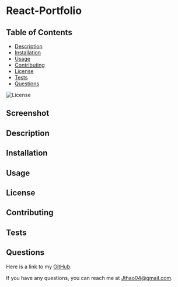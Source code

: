 # React-Portfolio

## Table of Contents
- [Description](#description)
- [Installation](#installation)
- [Usage](#usage)
- [Contributing](#contributing)
- [License](#license)
- [Tests](#tests)
- [Questions](#questions)

![License](https://img.shields.io/badge/License-MIT-yellow.svg)

## Screenshot
<!-- ![Fullscreen Image](./Assets/Screenshot.png) -->

## Description

<!-- A TypeScript program that allows a user to search a city within the United States through the front-end and the server will grab a five day weather forecast of that city. In the five day weather forecast, the temperature will be displayed in Fahrenheit, the wind in miles-per-hour, and the humidity percentage for the city that was searched for. Previous city searches will be saved under the search bar. -->

## Installation

<!-- Clone the repo and type npm run start:dev in the terminal to start the program. -->

## Usage

<!-- Use this program to search up a city within the United States to get the weather forecast for the next five days. -->

## License

<!-- This project is licensed under the [MIT]([License](https://opensource.org/licenses/MIT)) license. -->

## Contributing

<!-- I was able to create a weather dashboard by fetching data through the OpenWeather API. -->

## Tests

<!-- Npm run start:dev was utilized to open the front-end of the application to allow the user to search cities with the United States for the weather forecast for the next 5 days. -->

## Questions
Here is a link to my [GitHub](https://github.com/Jthao04).

If you have any questions, you can reach me at [Jthao04@gmail.com](mailto:Jthao04@gmail.com).
